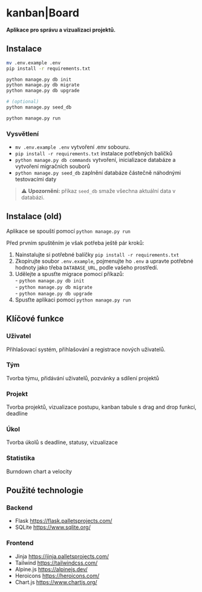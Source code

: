 # kanban|Board

**Aplikace pro správu a vizualizaci projektů.**

## Instalace
```bash
mv .env.example .env
pip install -r requirements.txt

python manage.py db init
python manage.py db migrate
python manage.py db upgrade

# (optional)
python manage.py seed_db

python manage.py run
```

### Vysvětlení
- `mv .env.example .env` vytvoření .env sobouru.
- `pip install -r requirements.txt` instalace potřebných balíčků
- `python manage.py db commands` vytvoření, inicializace databáze a vytvoření migračních souborů 
- `python manage.py seed_db` zaplnění databáze částečně náhodnými testovacími daty
> ⚠︎ **Upozornění:** příkaz `seed_db` smaže všechna aktuální data v databázi.



## Instalace (old)
Aplikace se spouští pomocí `python manage.py run` 

Před prvním spuštěním je však potřeba ještě pár kroků:  
1. Nainstalujte si potřebné balíčky `pip install -r requirements.txt`
2. Zkopírujte soubor `.env.example`, pojmenujte ho `.env` a upravte potřebné hodnoty jako třeba `DATABASE_URL`, podle vašeho prostředí.
3. Udělejte a spusťte migrace pomocí příkazů:   
        - `python manage.py db init`  
        - `python manage.py db migrate`  
        - `python manage.py db upgrade`  
4. Spusťte aplikaci pomocí `python manage.py run`  

## Klíčové funkce
### Uživatel
Přihlašovací systém, přihlašování a registrace nových uživatelů.
### Tým
Tvorba týmu, přidávání uživatelů, pozvánky a sdílení projektů
### Projekt
Tvorba projektů, vizualizace postupu, kanban tabule s drag and drop funkcí, deadline
### Úkol
Tvorba úkolů s deadline, statusy, vizualizace
### Statistika
Burndown chart a velocity

## Použité technologie
### Backend
- Flask https://flask.palletsprojects.com/
- SQLite https://www.sqlite.org/
### Frontend
- Jinja https://jinja.palletsprojects.com/
- Tailwind https://tailwindcss.com/
- Alpine.js https://alpinejs.dev/
- Heroicons https://heroicons.com/
- Chart.js https://www.chartjs.org/
